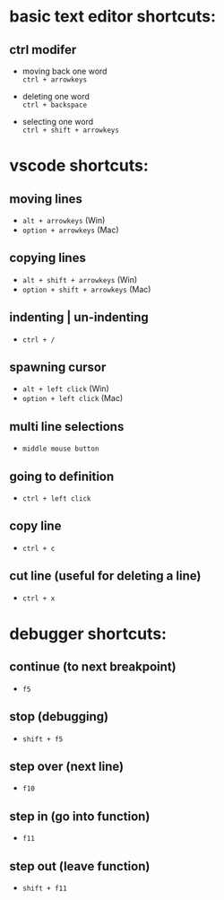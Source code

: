 
# basic text editor shortcuts:

## ctrl modifer
- moving back one word  
    `ctrl + arrowkeys `

- deleting one word  
    `ctrl + backspace`

- selecting one word  
   `ctrl + shift + arrowkeys`


# vscode shortcuts:

## moving lines
- `alt + arrowkeys` (Win)
- `option + arrowkeys` (Mac)

## copying lines
- `alt + shift + arrowkeys` (Win)
- `option + shift + arrowkeys` (Mac)

## indenting | un-indenting
- `ctrl + /`

## spawning cursor
- `alt + left click` (Win)
- `option + left click` (Mac) 

## multi line selections
- `middle mouse button`

## going to definition
- `ctrl + left click`

## copy line
- `ctrl + c`

## cut line (useful for deleting a line)
- `ctrl + x`

# debugger shortcuts:

## continue (to next breakpoint)
- `f5`

## stop (debugging)
- `shift + f5`

## step over (next line)
- `f10`

## step in (go into function)
- `f11`

## step out (leave function)
- `shift + f11`

